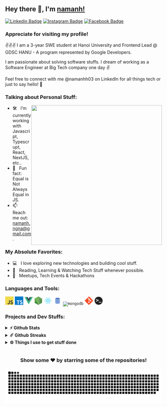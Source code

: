 ## Hey there 👋, I'm [namanh!](https://github.com/ng-namanh/)

[![Linkedin Badge](https://img.shields.io/badge/-LinkedIn-0e76a8?style=flat-square&logo=Linkedin&logoColor=white)](https://linkedin.com/in/namanhh03)
[![Instagram Badge](https://img.shields.io/badge/-Instagram-e4405f?style=flat-square&logo=Instagram&logoColor=white)](https://instagram.com/ng_namanh13/)
[![Facebook Badge](https://img.shields.io/badge/-Facebook-008BE6?style=flat-square&logo=Facebook&logoColor=white)](https://www.facebook.com/profile.php?id=100038219105685&sk=about)
### Appreciate for visiting my profile! &nbsp; 

✌️✌️✌️ I am a 3-year SWE student at Hanoi University and Frontend Lead @ GDSC HANU - A program represented by Google Developers.

I am passionate about solving software stuffs. I dream of working as a Software Engineer at Big Tech company one day ✌️

Feel free to connect with me @namanhh03 on LinkedIn for all things tech or just to say hello! 🌟
### Talking about Personal Stuff:
<img align="right" height="450px" width="420px" src="https://user-images.githubusercontent.com/81328619/213875785-400ae517-156b-4aca-a787-bac75d84c393.gif" />

- 🛠 &nbsp; I’m currently working with Javascript, Typescrupt, React, NextJS, etc..
- 👾 &nbsp; Fun fact: Equal is Not Always Equal in JS.
- 📫 &nbsp; Reach me out: namanh.ngna@gmail.com.



### My Absolute Favorites:
- 💻 &nbsp; I love exploring new technologies and building cool stuff.
- 📰 &nbsp; Reading, Learning & Watching Tech Stuff whenever possible.
- 🍕 &nbsp; Meetups, Tech Events & Hackathons

### Languages and Tools:

<code><img height="27" src="https://raw.githubusercontent.com/github/explore/80688e429a7d4ef2fca1e82350fe8e3517d3494d/topics/javascript/javascript.png" alt="javascript"></code>
<code><img height="27" src="https://raw.githubusercontent.com/github/explore/80688e429a7d4ef2fca1e82350fe8e3517d3494d/topics/typescript/typescript.png" alt="typescript"></code>
<code><img height="27" src="https://raw.githubusercontent.com/github/explore/80688e429a7d4ef2fca1e82350fe8e3517d3494d/topics/vue/vue.png" alt="vue"></code>
<code><img height="27" src="https://raw.githubusercontent.com/github/explore/80688e429a7d4ef2fca1e82350fe8e3517d3494d/topics/nodejs/nodejs.png" alt="nodejs"></code>
<code><img height="27" src="https://raw.githubusercontent.com/github/explore/80688e429a7d4ef2fca1e82350fe8e3517d3494d/topics/react/react.png" alt="react"></code>
<code><img height="27" src="https://raw.githubusercontent.com/github/explore/80688e429a7d4ef2fca1e82350fe8e3517d3494d/topics/sql/sql.png" alt="sql"></code>
<code><img height="27" src="https://encrypted-tbn0.gstatic.com/images?q=tbn%3AANd9GcSTTzPAw-55ssm1Im594xYZ9eRQu2JylrkYLg&usqp=CAU" alt="mongodb"></code>
<code><img height="27" src="https://raw.githubusercontent.com/devicons/devicon/master/icons/git/git-original.svg" alt="git"></code>
<code><img height="27" src="https://raw.githubusercontent.com/github/explore/80688e429a7d4ef2fca1e82350fe8e3517d3494d/topics/terminal/terminal.png" alt="terminal"></code>

### Projects and Dev Stuffs:

<details>
  <summary><b>⚡ Github Stats</b></summary>

  <br />
  <img height="180em" src="https://github-readme-stats.vercel.app/api?username=ng-namanh&show_icons=true&hide_border=true&&count_private=true&include_all_commits=true" />
  <img height="180em" src="https://github-readme-stats.vercel.app/api/top-langs/?username=ng-namanh&exclude_repo=KNN-Image-Classification&show_icons=true&hide_border=true&layout=compact&langs_count=8"/>
  
</details>

<details>
  <summary><b>☄️ Github Streaks</b></summary>

  <br />
  <img height="180em" src="https://github-readme-streak-stats.herokuapp.com/?user=ng-namanh&hide_border=true" />
</details>

<details>
  <br />
  <summary><b>⚙️ Things I use to get stuff done</b></summary>
  	<ul>
  	    <li><b>OS:</b> Window 11</li>
	    <li><b>Laptop: </b> Lenovo Ideapad 5i</li>
  	    <li><b>Browser: </b> Microsoft Edge</li>
	    <li><b>Code Editor:</b> VSCode - The best editor out there</li>
	</ul>
</details>

#

<div align="center">

### Show some ❤️ by starring some of the repositories!
![MasterHead](https://raw.githubusercontent.com/platane/snk/output/github-contribution-grid-snake.svg)
</div>
